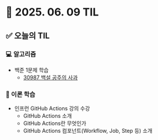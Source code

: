 # 📅 2025. 06. 09 TIL

## ✅ 오늘의 TIL

### 💻 알고리즘
- 백준 1문제 학습  
  - [30987 백설 공주의 사과](https://www.acmicpc.net/problem/30987)

### 📘 이론 학습
- 인프런 GitHub Actions 강의 수강  
  - GitHub Actions 소개  
  - GitHub Actions란 무엇인가  
  - GitHub Actions 컴포넌트(Workflow, Job, Step 등) 소개
